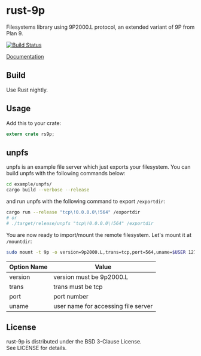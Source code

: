 rust-9p
=====
Filesystems library using 9P2000.L protocol, an extended variant of 9P from Plan 9.

[![Build Status](https://travis-ci.org/pfpacket/rust-9p.svg?branch=master)](https://travis-ci.org/pfpacket/rust-9p)

[Documentation](https://pfpacket.github.io/rust-9p/rs9p/index.html)


## Build
Use Rust nightly.


## Usage
Add this to your crate:

```rust
extern crate rs9p;
```


## unpfs
unpfs is an example file server which just exports your filesystem.
You can build unpfs with the following commands below:

```bash
cd example/unpfs/
cargo build --verbose --release
```
and run unpfs with the following command to export `/exportdir`:

```bash
cargo run --release "tcp\!0.0.0.0\!564" /exportdir
# or
# ./target/release/unpfs "tcp\!0.0.0.0\!564" /exportdir
```
You are now ready to import/mount the remote filesystem.
Let's mount it at `/mountdir`:

```bash
sudo mount -t 9p -o version=9p2000.L,trans=tcp,port=564,uname=$USER 127.0.0.1 /mountdir
```

| Option Name | Value |
|---|---|
| version | version must be 9p2000.L |
| trans | trans must be tcp |
| port | port number |
| uname | user name for accessing file server |


## License
rust-9p is distributed under the BSD 3-Clause License.  
See LICENSE for details.
